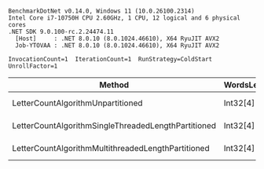 ```

BenchmarkDotNet v0.14.0, Windows 11 (10.0.26100.2314)
Intel Core i7-10750H CPU 2.60GHz, 1 CPU, 12 logical and 6 physical cores
.NET SDK 9.0.100-rc.2.24474.11
  [Host]     : .NET 8.0.10 (8.0.1024.46610), X64 RyuJIT AVX2
  Job-YTOVAA : .NET 8.0.10 (8.0.1024.46610), X64 RyuJIT AVX2

InvocationCount=1  IterationCount=1  RunStrategy=ColdStart  
UnrollFactor=1  

```
| Method                                              | WordsLength | Mean    | Error | Gen0          | Gen1       | Gen2      | Allocated |
|---------------------------------------------------- |------------ |--------:|------:|--------------:|-----------:|----------:|----------:|
| LetterCountAlgorithmUnpartitioned                   | Int32[4]    | 5.128 m |    NA | 81679000.0000 | 34000.0000 | 3000.0000 | 477.18 GB |
| LetterCountAlgorithmSingleThreadedLengthPartitioned | Int32[4]    | 5.029 m |    NA | 81678000.0000 | 30000.0000 | 2000.0000 | 477.18 GB |
| LetterCountAlgorithmMultithreadedLengthPartitioned  | Int32[4]    | 1.935 m |    NA | 82600000.0000 | 12000.0000 | 1000.0000 | 477.18 GB |
